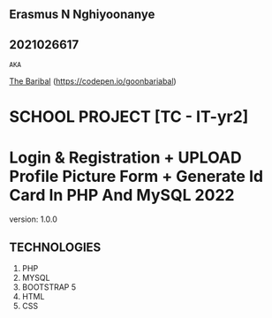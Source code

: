 ## Erasmus N Nghiyoonanye
## 2021026617

    AKA
[The Baribal](https://github.com/goonbaribal)
(https://codepen.io/goonbariabal)

# SCHOOL PROJECT [TC - IT-yr2]

# Login & Registration + UPLOAD Profile Picture Form + Generate Id Card In PHP And MySQL 2022

version: 1.0.0

## TECHNOLOGIES

1. PHP
1. MYSQL
1. BOOTSTRAP 5
1. HTML
1. CSS
